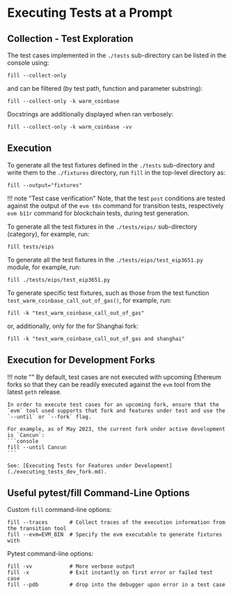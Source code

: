 # Executing Tests at a Prompt

## Collection - Test Exploration

The test cases implemented in the `./tests` sub-directory can be listed in the console using:
```console
fill --collect-only
```
and can be filtered (by test path, function and parameter substring):
```console
fill --collect-only -k warm_coinbase
```
Docstrings are additionally displayed when ran verbosely:
```console
fill --collect-only -k warm_coinbase -vv
```

## Execution

To generate all the test fixtures defined in the `./tests` sub-directory and write them to the `./fixtures` directory, run `fill` in the top-level directory as:
```console
fill --output="fixtures"
```

!!! note "Test case verification"
    Note, that the test `post` conditions are tested against the output of the `evm t8n` command for transition tests, respectively `evm b11r` command for blockchain tests, during test generation.

To generate all the test fixtures in the `./tests/eips/` sub-directory (category), for example, run:
```console
fill tests/eips
```

To generate all the test fixtures in the `./tests/eips/test_eip3651.py` module, for example, run:
```console
fill ./tests/eips/test_eip3651.py
```

To generate specific test fixtures, such as those from the test function `test_warm_coinbase_call_out_of_gas()`, for example, run:
```console
fill -k "test_warm_coinbase_call_out_of_gas"
```
or, additionally, only for the for Shanghai fork:
```console
fill -k "test_warm_coinbase_call_out_of_gas and shanghai"
```

## Execution for Development Forks

!!! note ""
    By default, test cases are not executed with upcoming Ethereum forks so that they can be readily executed against the `evm` tool from the latest `geth` release.

    In order to execute test cases for an upcoming fork, ensure that the `evm` tool used supports that fork and features under test and use the `--until` or `--fork` flag.
    
    For example, as of May 2023, the current fork under active development is `Cancun`:
    ```console
    fill --until Cancun
    ```

    See: [Executing Tests for Features under Development](./executing_tests_dev_fork.md).

## Useful pytest/fill Command-Line Options

Custom `fill` command-line options:
```console
fill --traces       # Collect traces of the execution information from the transition tool
fill --evm=EVM_BIN  # Specify the evm executable to generate fixtures with
```

Pytest command-line options:
```console
fill -vv            # More verbose output
fill -x             # Exit instantly on first error or failed test case
fill --pdb          # drop into the debugger upon error in a test case
```

